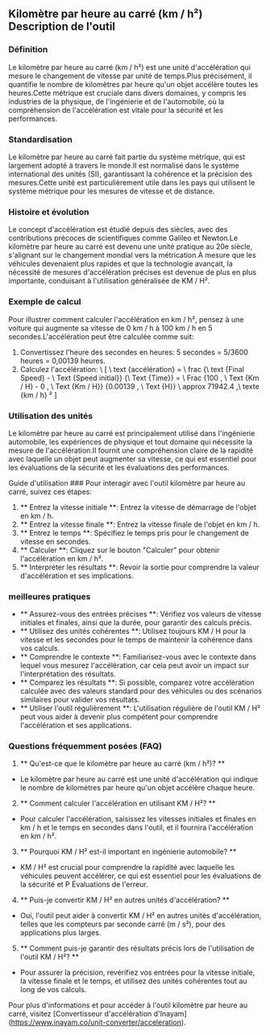 ## Kilomètre par heure au carré (km / h²) Description de l'outil

### Définition
Le kilomètre par heure au carré (km / h²) est une unité d'accélération qui mesure le changement de vitesse par unité de temps.Plus précisément, il quantifie le nombre de kilomètres par heure qu'un objet accélère toutes les heures.Cette métrique est cruciale dans divers domaines, y compris les industries de la physique, de l'ingénierie et de l'automobile, où la compréhension de l'accélération est vitale pour la sécurité et les performances.

### Standardisation
Le kilomètre par heure au carré fait partie du système métrique, qui est largement adopté à travers le monde.Il est normalisé dans le système international des unités (SI), garantissant la cohérence et la précision des mesures.Cette unité est particulièrement utile dans les pays qui utilisent le système métrique pour les mesures de vitesse et de distance.

### Histoire et évolution
Le concept d'accélération est étudié depuis des siècles, avec des contributions précoces de scientifiques comme Galileo et Newton.Le kilomètre par heure au carré est devenu une unité pratique au 20e siècle, s'alignant sur le changement mondial vers la métrication.À mesure que les véhicules devenaient plus rapides et que la technologie avançait, la nécessité de mesures d'accélération précises est devenue de plus en plus importante, conduisant à l'utilisation généralisée de KM / H².

### Exemple de calcul
Pour illustrer comment calculer l'accélération en km / h², pensez à une voiture qui augmente sa vitesse de 0 km / h à 100 km / h en 5 secondes.L'accélération peut être calculée comme suit:

1. Convertissez l'heure des secondes en heures: 5 secondes = 5/3600 heures = 0,00139 heures.
2. Calculez l'accélération:
\ [
\ text {accélération} = \ frac {\ text {Final Speed} - \ Text {Speed ​​initial}} {\ Text {Time}} = \ Frac {100 \, \ Text {Km / H} - 0 \, \ Text {Km / H}} {0.00139 \, \ Text {H}} \ approx 71942.4 \,\ texte {km / h} ²
\]

### Utilisation des unités
Le kilomètre par heure au carré est principalement utilisé dans l'ingénierie automobile, les expériences de physique et tout domaine qui nécessite la mesure de l'accélération.Il fournit une compréhension claire de la rapidité avec laquelle un objet peut augmenter sa vitesse, ce qui est essentiel pour les évaluations de la sécurité et les évaluations des performances.

Guide d'utilisation ###
Pour interagir avec l'outil kilomètre par heure au carré, suivez ces étapes:
1. ** Entrez la vitesse initiale **: Entrez la vitesse de démarrage de l'objet en km / h.
2. ** Entrez la vitesse finale **: Entrez la vitesse finale de l'objet en km / h.
3. ** Entrez le temps **: Spécifiez le temps pris pour le changement de vitesse en secondes.
4. ** Calculer **: Cliquez sur le bouton "Calculer" pour obtenir l'accélération en km / h².
5. ** Interpréter les résultats **: Revoir la sortie pour comprendre la valeur d'accélération et ses implications.

### meilleures pratiques
- ** Assurez-vous des entrées précises **: Vérifiez vos valeurs de vitesse initiales et finales, ainsi que la durée, pour garantir des calculs précis.
- ** Utilisez des unités cohérentes **: Utilisez toujours KM / H pour la vitesse et les secondes pour le temps de maintenir la cohérence dans vos calculs.
- ** Comprendre le contexte **: Familiarisez-vous avec le contexte dans lequel vous mesurez l'accélération, car cela peut avoir un impact sur l'interprétation des résultats.
- ** Comparez les résultats **: Si possible, comparez votre accélération calculée avec des valeurs standard pour des véhicules ou des scénarios similaires pour valider vos résultats.
- ** Utiliser l'outil régulièrement **: L'utilisation régulière de l'outil KM / H² peut vous aider à devenir plus compétent pour comprendre l'accélération et ses applications.

### Questions fréquemment posées (FAQ)

1. ** Qu'est-ce que le kilomètre par heure au carré (km / h²)? **
- Le kilomètre par heure au carré est une unité d'accélération qui indique le nombre de kilomètres par heure qu'un objet accélère chaque heure.

2. ** Comment calculer l'accélération en utilisant KM / H²? **
- Pour calculer l'accélération, saisissez les vitesses initiales et finales en km / h et le temps en secondes dans l'outil, et il fournira l'accélération en km / h².

3. ** Pourquoi KM / H² est-il important en ingénierie automobile? **
- KM / H² est crucial pour comprendre la rapidité avec laquelle les véhicules peuvent accélérer, ce qui est essentiel pour les évaluations de la sécurité et P Évaluations de l'erreur.

4. ** Puis-je convertir KM / H² en autres unités d'accélération? **
- Oui, l'outil peut aider à convertir KM / H² en autres unités d'accélération, telles que les compteurs par seconde carré (m / s²), pour des applications plus larges.

5. ** Comment puis-je garantir des résultats précis lors de l'utilisation de l'outil KM / H²? **
- Pour assurer la précision, revérifiez vos entrées pour la vitesse initiale, la vitesse finale et le temps, et utilisez des unités cohérentes tout au long de vos calculs.

Pour plus d'informations et pour accéder à l'outil kilomètre par heure au carré, visitez [Convertisseur d'accélération d'Inayam] (https://www.inayam.co/unit-converter/acceleration).